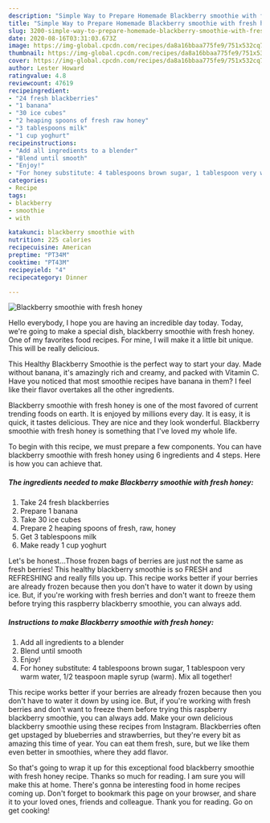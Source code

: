 ```yaml
---
description: "Simple Way to Prepare Homemade Blackberry smoothie with fresh honey"
title: "Simple Way to Prepare Homemade Blackberry smoothie with fresh honey"
slug: 3200-simple-way-to-prepare-homemade-blackberry-smoothie-with-fresh-honey
date: 2020-08-16T03:31:03.673Z
image: https://img-global.cpcdn.com/recipes/da8a16bbaa775fe9/751x532cq70/blackberry-smoothie-with-fresh-honey-recipe-main-photo.jpg
thumbnail: https://img-global.cpcdn.com/recipes/da8a16bbaa775fe9/751x532cq70/blackberry-smoothie-with-fresh-honey-recipe-main-photo.jpg
cover: https://img-global.cpcdn.com/recipes/da8a16bbaa775fe9/751x532cq70/blackberry-smoothie-with-fresh-honey-recipe-main-photo.jpg
author: Lester Howard
ratingvalue: 4.8
reviewcount: 47619
recipeingredient:
- "24 fresh blackberries"
- "1 banana"
- "30 ice cubes"
- "2 heaping spoons of fresh raw honey"
- "3 tablespoons milk"
- "1 cup yoghurt"
recipeinstructions:
- "Add all ingredients to a blender"
- "Blend until smooth"
- "Enjoy!"
- "For honey substitute: 4 tablespoons brown sugar, 1 tablespoon very warm water, 1/2 teaspoon maple syrup (warm). Mix all together!"
categories:
- Recipe
tags:
- blackberry
- smoothie
- with

katakunci: blackberry smoothie with 
nutrition: 225 calories
recipecuisine: American
preptime: "PT34M"
cooktime: "PT43M"
recipeyield: "4"
recipecategory: Dinner

---
```



![Blackberry smoothie with fresh honey](https://img-global.cpcdn.com/recipes/da8a16bbaa775fe9/751x532cq70/blackberry-smoothie-with-fresh-honey-recipe-main-photo.jpg)

Hello everybody, I hope you are having an incredible day today. Today, we're going to make a special dish, blackberry smoothie with fresh honey. One of my favorites food recipes. For mine, I will make it a little bit unique. This will be really delicious.

This Healthy Blackberry Smoothie is the perfect way to start your day. Made without banana, it&#39;s amazingly rich and creamy, and packed with Vitamin C. Have you noticed that most smoothie recipes have banana in them? I feel like their flavor overtakes all the other ingredients.

Blackberry smoothie with fresh honey is one of the most favored of current trending foods on earth. It is enjoyed by millions every day. It is easy, it is quick, it tastes delicious. They are nice and they look wonderful. Blackberry smoothie with fresh honey is something that I've loved my whole life.


To begin with this recipe, we must prepare a few components. You can have blackberry smoothie with fresh honey using 6 ingredients and 4 steps. Here is how you can achieve that.

<!--inarticleads1-->

##### The ingredients needed to make Blackberry smoothie with fresh honey:

1. Take 24 fresh blackberries
1. Prepare 1 banana
1. Take 30 ice cubes
1. Prepare 2 heaping spoons of fresh, raw, honey
1. Get 3 tablespoons milk
1. Make ready 1 cup yoghurt


Let&#39;s be honest…Those frozen bags of berries are just not the same as fresh berries! This healthy blackberry smoothie is so FRESH and REFRESHING and really fills you up. This recipe works better if your berries are already frozen because then you don&#39;t have to water it down by using ice. But, if you&#39;re working with fresh berries and don&#39;t want to freeze them before trying this raspberry blackberry smoothie, you can always add. 

<!--inarticleads2-->

##### Instructions to make Blackberry smoothie with fresh honey:

1. Add all ingredients to a blender
1. Blend until smooth
1. Enjoy!
1. For honey substitute: 4 tablespoons brown sugar, 1 tablespoon very warm water, 1/2 teaspoon maple syrup (warm). Mix all together!


This recipe works better if your berries are already frozen because then you don&#39;t have to water it down by using ice. But, if you&#39;re working with fresh berries and don&#39;t want to freeze them before trying this raspberry blackberry smoothie, you can always add. Make your own delicious blackberry smoothie using these recipes from Instagram. Blackberries often get upstaged by blueberries and strawberries, but they&#39;re every bit as amazing this time of year. You can eat them fresh, sure, but we like them even better in smoothies, where they add flavor. 

So that's going to wrap it up for this exceptional food blackberry smoothie with fresh honey recipe. Thanks so much for reading. I am sure you will make this at home. There's gonna be interesting food in home recipes coming up. Don't forget to bookmark this page on your browser, and share it to your loved ones, friends and colleague. Thank you for reading. Go on get cooking!
